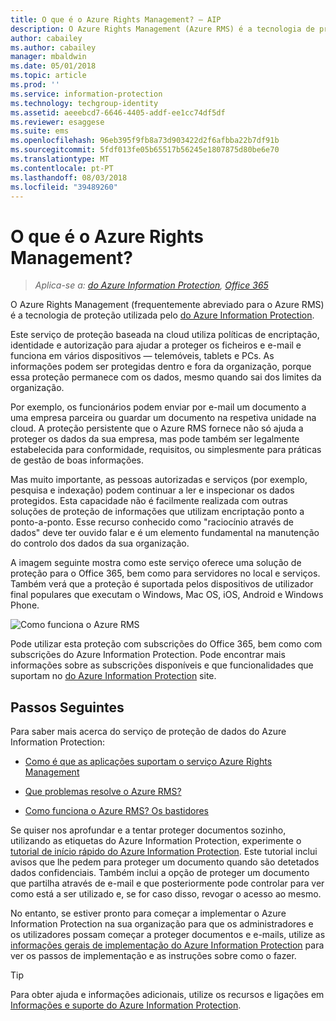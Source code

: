 ```yaml
---
title: O que é o Azure Rights Management? – AIP
description: O Azure Rights Management (Azure RMS) é a tecnologia de proteção utilizada pelo Azure Information Protection.
author: cabailey
ms.author: cabailey
manager: mbaldwin
ms.date: 05/01/2018
ms.topic: article
ms.prod: ''
ms.service: information-protection
ms.technology: techgroup-identity
ms.assetid: aeeebcd7-6646-4405-addf-ee1cc74df5df
ms.reviewer: esaggese
ms.suite: ems
ms.openlocfilehash: 96eb395f9fb8a73d903422d2f6afbba22b7df91b
ms.sourcegitcommit: 5fdf013fe05b65517b56245e1807875d80be6e70
ms.translationtype: MT
ms.contentlocale: pt-PT
ms.lasthandoff: 08/03/2018
ms.locfileid: "39489260"
---
```

# <a name="what-is-azure-rights-management"></a>O que é o Azure Rights Management?

>*Aplica-se a: [do Azure Information Protection](https://azure.microsoft.com/pricing/details/information-protection), [Office 365](http://download.microsoft.com/download/E/C/F/ECF42E71-4EC0-48FF-AA00-577AC14D5B5C/Azure_Information_Protection_licensing_datasheet_EN-US.pdf)*


O Azure Rights Management (frequentemente abreviado para o Azure RMS) é a tecnologia de proteção utilizada pelo [do Azure Information Protection](what-is-information-protection.md).

Este serviço de proteção baseada na cloud utiliza políticas de encriptação, identidade e autorização para ajudar a proteger os ficheiros e e-mail e funciona em vários dispositivos — telemóveis, tablets e PCs. As informações podem ser protegidas dentro e fora da organização, porque essa proteção permanece com os dados, mesmo quando sai dos limites da organização.

Por exemplo, os funcionários podem enviar por e-mail um documento a uma empresa parceira ou guardar um documento na respetiva unidade na cloud. A proteção persistente que o Azure RMS fornece não só ajuda a proteger os dados da sua empresa, mas pode também ser legalmente estabelecida para conformidade, requisitos, ou simplesmente para práticas de gestão de boas informações.

Mas muito importante, as pessoas autorizadas e serviços (por exemplo, pesquisa e indexação) podem continuar a ler e inspecionar os dados protegidos. Esta capacidade não é facilmente realizada com outras soluções de proteção de informações que utilizam encriptação ponto a ponto-a-ponto. Esse recurso conhecido como "raciocínio através de dados" deve ter ouvido falar e é um elemento fundamental na manutenção do controlo dos dados da sua organização.

A imagem seguinte mostra como este serviço oferece uma solução de proteção para o Office 365, bem como para servidores no local e serviços. Também verá que a proteção é suportada pelos dispositivos de utilizador final populares que executam o Windows, Mac OS, iOS, Android e Windows Phone.


![Como funciona o Azure RMS](./media/AzRMS_elements.png)

Pode utilizar esta proteção com subscrições do Office 365, bem como com subscrições do Azure Information Protection. Pode encontrar mais informações sobre as subscrições disponíveis e que funcionalidades que suportam no [do Azure Information Protection](https://azure.microsoft.com/pricing/details/information-protection/) site.

## <a name="next-steps"></a>Passos Seguintes

Para saber mais acerca do serviço de proteção de dados do Azure Information Protection:

- [Como é que as aplicações suportam o serviço Azure Rights Management](applications-support.md)

- [Que problemas resolve o Azure RMS?](azure-rms-problems-it-solves.md)

- [Como funciona o Azure RMS? Os bastidores](how-does-it-work.md)

Se quiser nos aprofundar e a tentar proteger documentos sozinho, utilizando as etiquetas do Azure Information Protection, experimente o [tutorial de início rápido do Azure Information Protection](infoprotect-quick-start-tutorial.md). Este tutorial inclui avisos que lhe pedem para proteger um documento quando são detetados dados confidenciais. Também inclui a opção de proteger um documento que partilha através de e-mail e que posteriormente pode controlar para ver como está a ser utilizado e, se for caso disso, revogar o acesso ao mesmo.

No entanto, se estiver pronto para começar a implementar o Azure Information Protection na sua organização para que os administradores e os utilizadores possam começar a proteger documentos e e-mails, utilize as [informações gerais de implementação do Azure Information Protection](deployment-roadmap.md) para ver os passos de implementação e as instruções sobre como o fazer.

> [!TIP]
> Para obter ajuda e informações adicionais, utilize os recursos e ligações em [Informações e suporte do Azure Information Protection](information-support.md).
